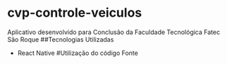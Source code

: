 # cvp-controle-veiculos
Aplicativo desenvolvido para Conclusão da Faculdade Tecnológica Fatec São Roque
##Tecnologias Utilizadas
- React Native
#Utilização do código Fonte

